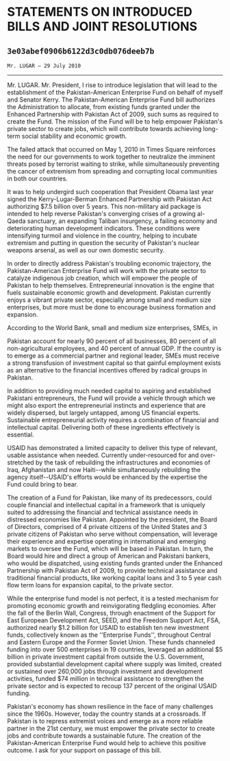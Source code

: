 # STATEMENTS ON INTRODUCED BILLS AND JOINT RESOLUTIONS
## `3e03abef0906b6122d3c0db076deeb7b`
`Mr. LUGAR — 29 July 2010`

---


Mr. LUGAR. Mr. President, I rise to introduce legislation that will 
lead to the establishment of the Pakistan-American Enterprise Fund on 
behalf of myself and Senator Kerry. The Pakistan-American Enterprise 
Fund bill authorizes the Administration to allocate, from existing 
funds granted under the Enhanced Partnership with Pakistan Act of 2009, 
such sums as required to create the Fund. The mission of the Fund will 
be to help empower Pakistan's private sector to create jobs, which will 
contribute towards achieving long-term social stability and economic 
growth.

The failed attack that occurred on May 1, 2010 in Times Square 
reinforces the need for our governments to work together to neutralize 
the imminent threats posed by terrorist waiting to strike, while 
simultaneously preventing the cancer of extremism from spreading and 
corrupting local communities in both our countries.

It was to help undergird such cooperation that President Obama last 
year signed the Kerry-Lugar-Berman Enhanced Partnership with Pakistan 
Act authorizing $7.5 billion over 5 years. This non-military aid 
package is intended to help reverse Pakistan's converging crises of a 
growing al-Qaeda sanctuary, an expanding Taliban insurgency, a failing 
economy and deteriorating human development indicators. These 
conditions were intensifying turmoil and violence in the country, 
helping to incubate extremism and putting in question the security of 
Pakistan's nuclear weapons arsenal, as well as our own domestic 
security.

In order to directly address Pakistan's troubling economic 
trajectory, the Pakistan-American Enterprise Fund will work with the 
private sector to catalyze indigenous job creation, which will empower 
the people of Pakistan to help themselves. Entrepreneurial innovation 
is the engine that fuels sustainable economic growth and development. 
Pakistan currently enjoys a vibrant private sector, especially among 
small and medium size enterprises, but more must be done to encourage 
business formation and expansion.

According to the World Bank, small and medium size enterprises, SMEs, 
in


Pakistan account for nearly 90 percent of all businesses, 80 percent of 
all non-agricultural employees, and 40 percent of annual GDP. If the 
country is to emerge as a commercial partner and regional leader, SMEs 
must receive a strong transfusion of investment capital so that gainful 
employment exists as an alternative to the financial incentives offered 
by radical groups in Pakistan.

In addition to providing much needed capital to aspiring and 
established Pakistani entrepreneurs, the Fund will provide a vehicle 
through which we might also export the entrepreneurial instincts and 
experience that are widely dispersed, but largely untapped, among US 
financial experts. Sustainable entrepreneurial activity requires a 
combination of financial and intellectual capital. Delivering both of 
these ingredients effectively is essential.

USAID has demonstrated a limited capacity to deliver this type of 
relevant, usable assistance when needed. Currently under-resourced for 
and over-stretched by the task of rebuilding the infrastructures and 
economies of Iraq, Afghanistan and now Haiti--while simultaneously 
rebuilding the agency itself--USAID's efforts would be enhanced by the 
expertise the Fund could bring to bear.

The creation of a Fund for Pakistan, like many of its predecessors, 
could couple financial and intellectual capital in a framework that is 
uniquely suited to addressing the financial and technical assistance 
needs in distressed economies like Pakistan. Appointed by the 
president, the Board of Directors, comprised of 4 private citizens of 
the United States and 3 private citizens of Pakistan who serve without 
compensation, will leverage their experience and expertise operating in 
international and emerging markets to oversee the Fund, which will be 
based in Pakistan. In turn, the Board would hire and direct a group of 
American and Pakistani bankers, who would be dispatched, using existing 
funds granted under the Enhanced Partnership with Pakistan Act of 2009, 
to provide technical assistance and traditional financial products, 
like working capital loans and 3 to 5 year cash flow term loans for 
expansion capital, to the private sector.

While the enterprise fund model is not perfect, it is a tested 
mechanism for promoting economic growth and reinvigorating fledgling 
economies. After the fall of the Berlin Wall, Congress, through 
enactment of the Support for East European Development Act, SEED, and 
the Freedom Support Act, FSA, authorized nearly $1.2 billion for USAID 
to establish ten new investment funds, collectively known as the 
''Enterprise Funds'', throughout Central and Eastern Europe and the 
Former Soviet Union. These funds channeled funding into over 500 
enterprises in 19 countries, leveraged an additional $5 billion in 
private investment capital from outside the U.S. Government, provided 
substantial development capital where supply was limited, created or 
sustained over 260,000 jobs through investment and development 
activities, funded $74 million in technical assistance to strengthen 
the private sector and is expected to recoup 137 percent of the 
original USAID funding.

Pakistan's economy has shown resilience in the face of many 
challenges since the 1960s. However, today the country stands at a 
crossroads. If Pakistan is to repress extremist voices and emerge as a 
more reliable partner in the 21st century, we must empower the private 
sector to create jobs and contribute towards a sustainable future. The 
creation of the Pakistan-American Enterprise Fund would help to achieve 
this positive outcome. I ask for your support on passage of this bill.